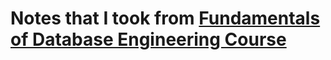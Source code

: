 # Notes that I took from [Fundamentals of Database Engineering Course](https://www.udemy.com/course/database-engines-crash-course/)



